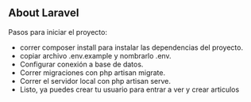 
## About Laravel

Pasos para iniciar el proyecto:

- correr composer install para instalar las dependencias del proyecto.
- copiar archivo .env.example y nombrarlo .env.
- Configurar conexión a base de datos. 
- Correr migraciones con php artisan migrate.
- Correr el servidor local con php artisan serve.
- Listo, ya puedes crear tu usuario para entrar a ver y crear articulos

